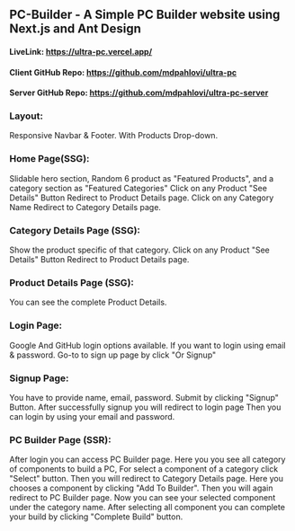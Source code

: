 ## PC-Builder - A Simple PC Builder website using Next.js and Ant Design

#### LiveLink: https://ultra-pc.vercel.app/

#### Client GitHub Repo: https://github.com/mdpahlovi/ultra-pc

#### Server GitHub Repo: https://github.com/mdpahlovi/ultra-pc-server

### Layout:

Responsive Navbar & Footer. With Products Drop-down.

### Home Page(SSG):

Slidable hero section, Random 6 product as "Featured Products", and a category section as "Featured Categories"
Click on any Product "See Details" Button Redirect to Product Details page.
Click on any Category Name Redirect to Category Details page.

### Category Details Page (SSG):

Show the product specific of that category.
Click on any Product "See Details" Button Redirect to Product Details page.

### Product Details Page (SSG):

You can see the complete Product Details.

### Login Page:

Google And GitHub login options available. If you want to login using email & password. Go-to to sign up page by click "Or Signup"

### Signup Page:

You have to provide name, email, password. Submit by clicking "Signup" Button. After successfully signup you will redirect to login page
Then you can login by using your email and password.

### PC Builder Page (SSR):

After login you can access PC Builder page. Here you you see all category of components to build a PC, For select a component of a category click "Select" button. Then you will redirect to Category Details page. Here you chooses a component by clicking "Add To Builder". Then you will again redirect to PC Builder page. Now you can see your selected component under the category name. After selecting all component you can complete your build by clicking "Complete Build" button.
